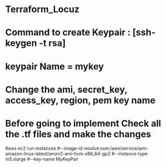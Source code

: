 # Terraform_Locuz
# Command to create Keypair : [ssh-keygen -t rsa]
# keypair Name = mykey
# Change the ami, secret_key, access_key, region, pem key name
# Before going to implement Check all the .tf files and make the changes

#aws ec2 run-instances 
    #--image-id resolve:ssm:/aws/service/ami-amazon-linux-latest/amzn2-ami-hvm-x86_64-gp2 
    #--instance-type m5.xlarge 
    #--key-name MyKeyPair

